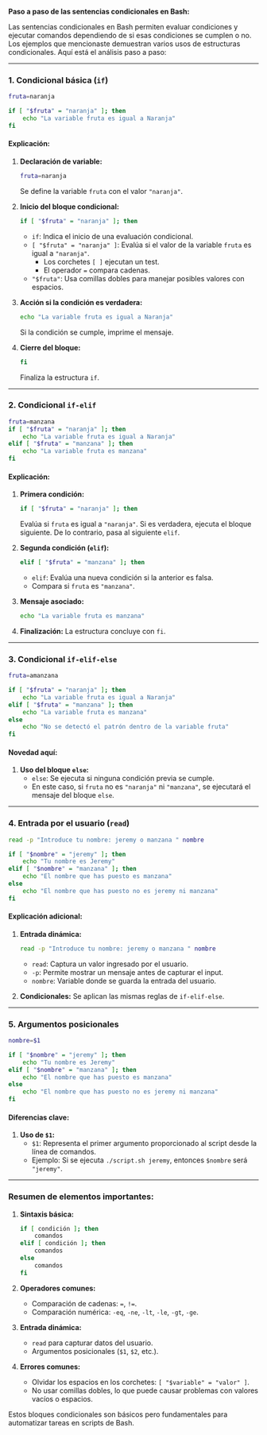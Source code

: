 **Paso a paso de las sentencias condicionales en Bash:**

Las sentencias condicionales en Bash permiten evaluar condiciones y ejecutar comandos dependiendo de si esas condiciones se cumplen o no. Los ejemplos que mencionaste demuestran varios usos de estructuras condicionales. Aquí está el análisis paso a paso:

---

### **1. Condicional básica (`if`)**

```bash
fruta=naranja

if [ "$fruta" = "naranja" ]; then
    echo "La variable fruta es igual a Naranja"
fi
```

#### **Explicación:**

1. **Declaración de variable:**
    
    ```bash
    fruta=naranja
    ```
    
    Se define la variable `fruta` con el valor `"naranja"`.
    
2. **Inicio del bloque condicional:**
    
    ```bash
    if [ "$fruta" = "naranja" ]; then
    ```
    
    - `if`: Indica el inicio de una evaluación condicional.
    - `[ "$fruta" = "naranja" ]`: Evalúa si el valor de la variable `fruta` es igual a `"naranja"`.
        - Los corchetes `[ ]` ejecutan un test.
        - El operador `=` compara cadenas.
    - `"$fruta"`: Usa comillas dobles para manejar posibles valores con espacios.
3. **Acción si la condición es verdadera:**
    
    ```bash
    echo "La variable fruta es igual a Naranja"
    ```
    
    Si la condición se cumple, imprime el mensaje.
    
4. **Cierre del bloque:**
    
    ```bash
    fi
    ```
    
    Finaliza la estructura `if`.
    

---

### **2. Condicional `if-elif`**

```bash
fruta=manzana 
if [ "$fruta" = "naranja" ]; then
    echo "La variable fruta es igual a Naranja" 
elif [ "$fruta" = "manzana" ]; then
    echo "La variable fruta es manzana"
fi
```

#### **Explicación:**

1. **Primera condición:**
    
    ```bash
    if [ "$fruta" = "naranja" ]; then
    ```
    
    Evalúa si `fruta` es igual a `"naranja"`. Si es verdadera, ejecuta el bloque siguiente. De lo contrario, pasa al siguiente `elif`.
    
2. **Segunda condición (`elif`):**
    
    ```bash
    elif [ "$fruta" = "manzana" ]; then
    ```
    
    - `elif`: Evalúa una nueva condición si la anterior es falsa.
    - Compara si `fruta` es `"manzana"`.
3. **Mensaje asociado:**
    
    ```bash
    echo "La variable fruta es manzana"
    ```
    
4. **Finalización:** La estructura concluye con `fi`.
    

---

### **3. Condicional `if-elif-else`**

```bash
fruta=amanzana

if [ "$fruta" = "naranja" ]; then
    echo "La variable fruta es igual a Naranja"
elif [ "$fruta" = "manzana" ]; then
    echo "La variable fruta es manzana"
else
    echo "No se detectó el patrón dentro de la variable fruta"
fi
```

#### **Novedad aquí:**

1. **Uso del bloque `else`:**
    - `else`: Se ejecuta si ninguna condición previa se cumple.
    - En este caso, si `fruta` no es `"naranja"` ni `"manzana"`, se ejecutará el mensaje del bloque `else`.

---

### **4. Entrada por el usuario (`read`)**

```bash
read -p "Introduce tu nombre: jeremy o manzana " nombre 

if [ "$nombre" = "jeremy" ]; then
    echo "Tu nombre es Jeremy"
elif [ "$nombre" = "manzana" ]; then
    echo "El nombre que has puesto es manzana"
else
    echo "El nombre que has puesto no es jeremy ni manzana"
fi
```

#### **Explicación adicional:**

1. **Entrada dinámica:**
    
    ```bash
    read -p "Introduce tu nombre: jeremy o manzana " nombre
    ```
    
    - `read`: Captura un valor ingresado por el usuario.
    - `-p`: Permite mostrar un mensaje antes de capturar el input.
    - `nombre`: Variable donde se guarda la entrada del usuario.
2. **Condicionales:** Se aplican las mismas reglas de `if-elif-else`.
    

---

### **5. Argumentos posicionales**

```bash
nombre=$1 

if [ "$nombre" = "jeremy" ]; then
    echo "Tu nombre es Jeremy"
elif [ "$nombre" = "manzana" ]; then
    echo "El nombre que has puesto es manzana"
else
    echo "El nombre que has puesto no es jeremy ni manzana"
fi
```

#### **Diferencias clave:**

1. **Uso de `$1`:**
    - `$1`: Representa el primer argumento proporcionado al script desde la línea de comandos.
    - Ejemplo: Si se ejecuta `./script.sh jeremy`, entonces `$nombre` será `"jeremy"`.

---

### **Resumen de elementos importantes:**

1. **Sintaxis básica:**
    
    ```bash
    if [ condición ]; then
        comandos
    elif [ condición ]; then
        comandos
    else
        comandos
    fi
    ```
    
2. **Operadores comunes:**
    
    - Comparación de cadenas: `=`, `!=`.
    - Comparación numérica: `-eq`, `-ne`, `-lt`, `-le`, `-gt`, `-ge`.
3. **Entrada dinámica:**
    
    - `read` para capturar datos del usuario.
    - Argumentos posicionales (`$1`, `$2`, etc.).
4. **Errores comunes:**
    
    - Olvidar los espacios en los corchetes: `[ "$variable" = "valor" ]`.
    - No usar comillas dobles, lo que puede causar problemas con valores vacíos o espacios.

Estos bloques condicionales son básicos pero fundamentales para automatizar tareas en scripts de Bash. 